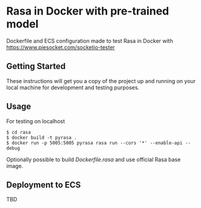 # Rasa in Docker with pre-trained model

Dockerfile and ECS configuration made to test Rasa in Docker with https://www.piesocket.com/socketio-tester

## Getting Started

These instructions will get you a copy of the project up and running on your local machine for development and testing purposes.

## Usage

For testing on localhost

```
$ cd rasa
$ docker build -t pyrasa .
$ docker run -p 5005:5005 pyrasa rasa run --cors '*' --enable-api --debug
```

Optionally possible to build *Dockerfile.rasa* and use official Rasa base image.

## Deployment to ECS

TBD
